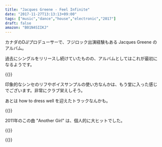 ```yaml
---
title: "Jacques Greene - Feel Infinite"
date: "2017-11-27T13:13:13+09:00"
tags: ["music","dance","house","electronic","2017"]
draft: false
amazon: "B01N4SIIKJ"
---
```


カナダのDJ/プロデューサーで、フジロック出演経験もある Jacques Greene のアルバム。

過去にシングルをリリースし続けていたものの、アルバムとしてはこれが最初になるようです。

{{<youtube src="0mWZTv6gHww" title="Jacques Greene - Afterglow">}}

印象的なシンセのリフやボイスサンプルの使い方なんかは、もう堂に入った感じでございます。非常にクラブ栄えしそう。

あとは how to dress well を迎えたトラックなんかも。

{{<youtube src="uqLg-89y49Q" title="Jacques Greene - True feat. How To Dress Well">}}

2011年のこの曲 "Another Girl" は、個人的に大ヒットでした。

{{<youtube src="79J58LlPiAg" title="Jacques Greene - Another Girl">}}

{{<amazon asin="B01N4SIIKJ" title="Jacques Greene - Feel Infinite">}}

